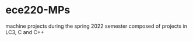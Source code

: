 # ece220-MPs
machine projects during the spring 2022 semester composed of projects in LC3, C and C++
